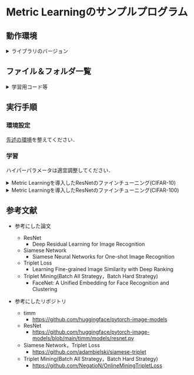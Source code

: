 # Metric Learningのサンプルプログラム

## 動作環境
<details>
<summary>ライブラリのバージョン</summary>
 
* Ubuntu 18.04
* Geforce RTX 4090
* driver 530.30.02
* cuda 12.1
* python 3.6.9
* torch 1.8.1+cu111
* torchaudio  0.8.1
* torchinfo 1.5.4
* torchmetrics  0.8.2
* torchsummary  1.5.1
* torchvision 0.9.1+cu111
* timm  0.5.4
* tlt  0.1.0
* numpy  1.19.5
* Pillow  8.4.0
* scikit-image  0.17.2
* scikit-learn  0.24.2
* tqdm  4.64.0
* opencv-python  4.5.1.48
* opencv-python-headless  4.6.0.66
* scipy  1.5.4
* matplotlib  3.3.4
* mmcv  1.7.1
</details>

## ファイル＆フォルダ一覧

<details>
<summary>学習用コード等</summary>
 
|ファイル名|説明|
|----|----|
|metric_train.py|Metric Learningを導入したResNetを学習するコード．|
|trainer.py|学習ループのコード．|
|metric_loss.py|Metric Learningの損失のコード．|
|make_graph.py|学習曲線を可視化するコード．|
</details>

## 実行手順

### 環境設定

[先述の環境](https://github.com/SyunkiTakase/Metric_Learning_Sample?tab=readme-ov-file#%E5%8B%95%E4%BD%9C%E7%92%B0%E5%A2%83)を整えてください．

### 学習
ハイパーパラメータは適宜調整してください．

<details>
<summary>Metric Learningを導入したResNetのファインチューニング(CIFAR-10)</summary>
 
```
python3 metric_train.py --epoch 10 --batch_size 128 --amp --dataset cifar10 --method Siamese
```
```
python3 metric_train.py --epoch 10 --batch_size 128 --amp --dataset cifar10 --method Triplet
```
```
python3 metric_train.py --epoch 10 --batch_size 128 --amp --dataset cifar10 --method Hard
```
```
python3 metric_train.py --epoch 10 --batch_size 128 --amp --dataset cifar10 --method All
```
</details>

<details>
<summary>Metric Learningを導入したResNetのファインチューニング(CIFAR-100)</summary>
 
```
python3 metric_train.py --epoch 10 --batch_size 128 --amp --dataset cifar100 --method Siamese
```
```
python3 metric_train.py --epoch 10 --batch_size 128 --amp --dataset cifar100 --method Triplet
```
```
python3 metric_train.py --epoch 10 --batch_size 128 --amp --dataset cifar100 --method Hard
```
```
python3 metric_train.py --epoch 10 --batch_size 128 --amp --dataset cifar100 --method All
```
</details>

## 参考文献
* 参考にした論文
  * ResNet
    * Deep Residual Learning for Image Recognition
  * Siamese Network
    * Siamese Neural Networks for One-shot Image Recognition
  * Triplet Loss
    * Learning Fine-grained Image Similarity with Deep Ranking
  * Triplet Mining(Batch All Strategy，Batch Hard Strategy)
    * FaceNet: A Unified Embedding for Face Recognition and Clustering

* 参考にしたリポジトリ 
  * timm
    * https://github.com/huggingface/pytorch-image-models
  * ResNet
    * https://github.com/huggingface/pytorch-image-models/blob/main/timm/models/resnet.py
  * Siamese Network，Triplet Loss
    * https://github.com/adambielski/siamese-triplet
  * Triplet Mining(Batch All Strategy，Batch Hard Strategy)
    * https://github.com/NegatioN/OnlineMiningTripletLoss
